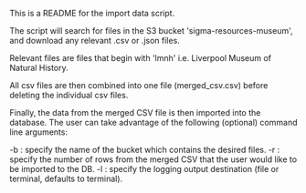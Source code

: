 This is a README for the import data script.

The script will search for files in the S3 bucket 'sigma-resources-museum', and download any relevant .csv or .json files.

Relevant files are files that begin with 'lmnh' i.e. Liverpool Museum of Natural History.

All csv files are then combined into one file (merged_csv.csv) before deleting the individual csv files.

Finally, the data from the merged CSV file is then imported into the database. The user can take advantage of the following (optional) command line arguments:

-b : specify the name of the bucket which contains the desired files.
-r : specify the number of rows from the merged CSV that the user would like to be imported to the DB.
-l : specify the logging output destination (file or terminal, defaults to terminal).
